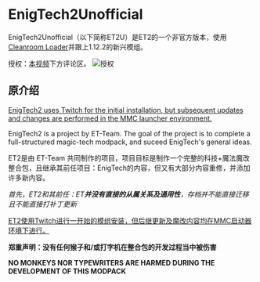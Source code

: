 # EnigTech2Unofficial

EnigTech2Unofficial（以下简称ET2U）是ET2的一个非官方版本，使用[Cleanroom Loader](https://github.com/CleanroomMC/Cleanroom)并跟上1.12.2的新兴模组。

授权：[本视频](https://www.bilibili.com/video/BV1GAC9YXESt)下方评论区。
![授权](image.png)

## 原介绍

<u>EnigTech2 uses Twitch for the initial installation, but subsequent updates and changes are performed in the MMC launcher environment.</u>

EnigTech2 is a project by ET-Team. The goal of the project is to complete a full-structured magic-tech modpack, and suceed EnigTech's general ideas.



ET2是由 ET-Team 共同制作的项目，项目目标是制作一个完整的科技+魔法魔改整合包，且继承其前任项目：EnigTech的内容，但又有大部分内容重修，并添加许多新内容。

*首先，ET2和其前任：ET**并没有直接的从属关系及通用性**，存档并不能直接迁移且不能直接打补丁更新*

<u>ET2使用Twitch进行一开始的模组安装，但后继更新及魔改内容均在MMC启动器环境下进行。</u>


**郑重声明：没有任何猴子和/或打字机在整合包的开发过程当中被伤害**

**NO MONKEYS NOR TYPEWRITERS ARE HARMED DURING THE DEVELOPMENT OF THIS MODPACK**
